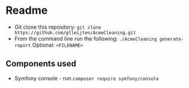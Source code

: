 # Readme

- Git clone this repository: `git clone https://github.com/glleijten/AcmeCleaning.git`
- From the command line run the following: `./AcmeCleaning generate-report` Optional: `<FILENAME>`

## Components used

- Symfony console - run `composer require symfony/console`